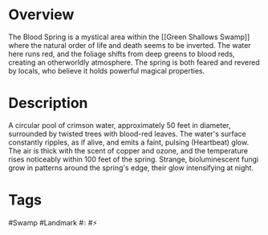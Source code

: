 # Overview

The Blood Spring is a mystical area within the [[Green Shallows Swamp]] where the natural order of life and death seems to be inverted. The water here runs red, and the foliage shifts from deep greens to blood reds, creating an otherworldly atmosphere. The spring is both feared and revered by locals, who believe it holds powerful magical properties.

# Description

A circular pool of crimson water, approximately 50 feet in diameter, surrounded by twisted trees with blood-red leaves. The water's surface constantly ripples, as if alive, and emits a faint, pulsing (Heartbeat) glow. The air is thick with the scent of copper and ozone, and the temperature rises noticeably within 100 feet of the spring. Strange, bioluminescent fungi grow in patterns around the spring's edge, their glow intensifying at night.

# Tags

#Swamp #Landmark #💧 #⚡
